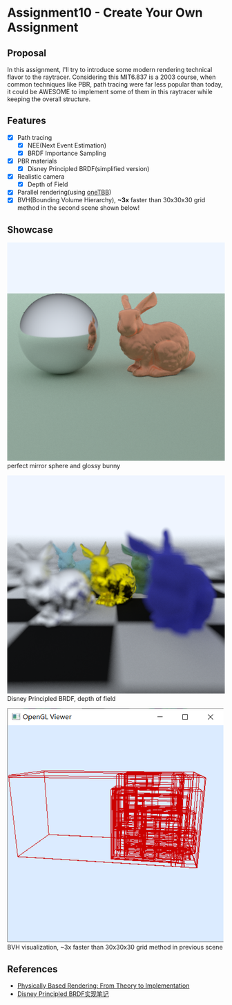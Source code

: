 # Assignment10 - Create Your Own Assignment

## Proposal

In this assignment, I'll try to introduce some modern rendering technical flavor to the raytracer. Considering this MIT6.837 is a 2003 course, when common techniques like PBR, path tracing were far less popular than today, it could be AWESOME to implement some of them in this raytracer while keeping the overall structure.

## Features

- [x] Path tracing
  - [x] NEE(Next Event Estimation)
  - [x] BRDF Importance Sampling
- [x] PBR materials
  - [x] Disney Principled BRDF(simplified version)
- [x] Realistic camera
  - [x] Depth of Field
- [x] Parallel rendering(using [oneTBB](https://github.com/oneapi-src/oneTBB))
- [x] BVH(Bounding Volume Hierarchy), **~3x** faster than 30x30x30 grid method in the second scene shown below!

## Showcase

![scene1](./imgs/scene1.png)
perfect mirror sphere and glossy bunny

![scene2](./imgs/scene2.png)
Disney Principled BRDF, depth of field

![bvh](./imgs/bvh.png)
BVH visualization, ~3x faster than 30x30x30 grid method in previous scene

## References

- [Physically Based Rendering: From Theory to Implementation](http://www.pbr-book.org/)
- [Disney Principled BRDF实现笔记](https://airguanz.github.io/2019/02/20/disney-brdf.html)
